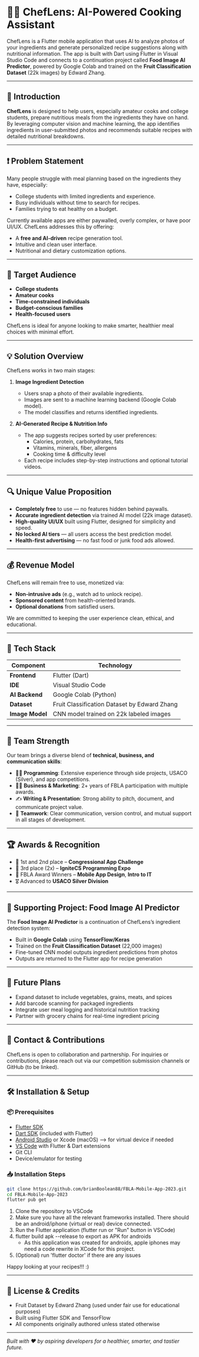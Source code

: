 # 👨‍🍳 ChefLens: AI-Powered Cooking Assistant  

ChefLens is a Flutter mobile application that uses AI to analyze photos of your ingredients and generate personalized recipe suggestions along with nutritional information. The app is built with Dart using Flutter in Visual Studio Code and connects to a continuation project called **Food Image AI Predictor**, powered by Google Colab and trained on the **Fruit Classification Dataset** (22k images) by Edward Zhang.

---

## 📱 Introduction

**ChefLens** is designed to help users, especially amateur cooks and college students, prepare nutritious meals from the ingredients they have on hand. By leveraging computer vision and machine learning, the app identifies ingredients in user-submitted photos and recommends suitable recipes with detailed nutritional breakdowns.

---

## ❗ Problem Statement

Many people struggle with meal planning based on the ingredients they have, especially:
- College students with limited ingredients and experience.
- Busy individuals without time to search for recipes.
- Families trying to eat healthy on a budget.

Currently available apps are either paywalled, overly complex, or have poor UI/UX. ChefLens addresses this by offering:
- A **free and AI-driven** recipe generation tool.
- Intuitive and clean user interface.
- Nutritional and dietary customization options.

---

## 🎯 Target Audience

- **College students**
- **Amateur cooks**
- **Time-constrained individuals**
- **Budget-conscious families**
- **Health-focused users**

ChefLens is ideal for anyone looking to make smarter, healthier meal choices with minimal effort.

---

## 💡 Solution Overview

ChefLens works in two main stages:

1. **Image Ingredient Detection**
   - Users snap a photo of their available ingredients.
   - Images are sent to a machine learning backend (Google Colab model).
   - The model classifies and returns identified ingredients.

2. **AI-Generated Recipe & Nutrition Info**
   - The app suggests recipes sorted by user preferences:
     - Calories, protein, carbohydrates, fats
     - Vitamins, minerals, fiber, allergens
     - Cooking time & difficulty level
   - Each recipe includes step-by-step instructions and optional tutorial videos.

---

## 🔍 Unique Value Proposition

- **Completely free** to use — no features hidden behind paywalls.
- **Accurate ingredient detection** via trained AI model (22k image dataset).
- **High-quality UI/UX** built using Flutter, designed for simplicity and speed.
- **No locked AI tiers** — all users access the best prediction model.
- **Health-first advertising** — no fast food or junk food ads allowed.

---

## 💰 Revenue Model

ChefLens will remain free to use, monetized via:
- **Non-intrusive ads** (e.g., watch ad to unlock recipe).
- **Sponsored content** from health-oriented brands.
- **Optional donations** from satisfied users.

We are committed to keeping the user experience clean, ethical, and educational.

---

## 🧠 Tech Stack

| Component       | Technology                  |
|----------------|-----------------------------|
| **Frontend**    | Flutter (Dart)              |
| **IDE**         | Visual Studio Code          |
| **AI Backend**  | Google Colab (Python)       |
| **Dataset**     | Fruit Classification Dataset by Edward Zhang |
| **Image Model** | CNN model trained on 22k labeled images |

---

## 🤝 Team Strength

Our team brings a diverse blend of **technical, business, and communication skills**:

- 🧑‍💻 **Programming**: Extensive experience through side projects, USACO (Silver), and app competitions.
- 🧑‍🏫 **Business & Marketing**: 2+ years of FBLA participation with multiple awards.
- ✍️ **Writing & Presentation**: Strong ability to pitch, document, and communicate project value.
- 🤝 **Teamwork**: Clear communication, version control, and mutual support in all stages of development.

---

## 🏆 Awards & Recognition

- 🥇 1st and 2nd place – **Congressional App Challenge**
- 🥉 3rd place (2x) – **IgniteCS Programming Expo**
- 🏅 FBLA Award Winners – **Mobile App Design**, **Intro to IT**
- 🎖️ Advanced to **USACO Silver Division**

---

## 🔬 Supporting Project: Food Image AI Predictor

The **Food Image AI Predictor** is a continuation of ChefLens’s ingredient detection system:

- Built in **Google Colab** using **TensorFlow/Keras**
- Trained on the **Fruit Classification Dataset** (22,000 images)
- Fine-tuned CNN model outputs ingredient predictions from photos
- Outputs are returned to the Flutter app for recipe generation

---

## 🚧 Future Plans

- Expand dataset to include vegetables, grains, meats, and spices
- Add barcode scanning for packaged ingredients
- Integrate user meal logging and historical nutrition tracking
- Partner with grocery chains for real-time ingredient pricing

---

## 📎 Contact & Contributions

ChefLens is open to collaboration and partnership. For inquiries or contributions, please reach out via our competition submission channels or GitHub (to be linked).

---

## 🛠️ Installation & Setup

### 📦 Prerequisites

- [Flutter SDK](https://flutter.dev/docs/get-started/install)
- [Dart SDK](https://dart.dev/get-dart) (included with Flutter)
- [Android Studio](https://developer.android.com/studio) or Xcode (macOS) --> for virtual device if needed
- [VS Code](https://code.visualstudio.com/) with Flutter & Dart extensions
- Git CLI
- Device/emulator for testing

### 📥 Installation Steps

```bash
git clone https://github.com/brianBoolean88/FBLA-Mobile-App-2023.git
cd FBLA-Mobile-App-2023
flutter pub get
```
1. Clone the repository to VSCode
2. Make sure you have all the relevant frameworks installed. There should be an android/iphone (virtual or real) device connected.
3. Run the Flutter application (flutter run or "Run" button in VSCode)
4. flutter build apk --release to export as APK for androids
   - As this application was created for androids, apple iphones may need a code rewrite in XCode for this project.
5. (Optional) run 'flutter doctor' if there are any issues

Happy looking at your recipes!!! :)

---

## 📜 License & Credits

- Fruit Dataset by Edward Zhang (used under fair use for educational purposes)
- Built using Flutter SDK and TensorFlow
- All components originally authored unless stated otherwise

---

*Built with ❤️ by aspiring developers for a healthier, smarter, and tastier future.*
